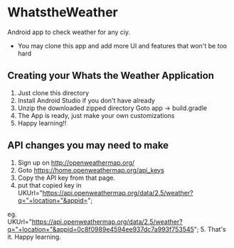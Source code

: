# WhatstheWeather
Android app to check weather for any ciy.
* You may clone this app and add more UI and features that won't be too hard 

## Creating your Whats the Weather Application
1. Just clone this directory
2. Install Android Studio if you don't have already
3. Unzip the downloaded zipped directory Goto app -> build.gradle
4. The App is ready, just make your own customizations
5. Happy learning!!

## API changes you may need to make
1. Sign up on http://openweathermap.org/
2. Goto https://home.openweathermap.org/api_keys
3. Copy the API key from that page.
4. put that copied key in UKUrl="https://api.openweathermap.org/data/2.5/weather?q="+location+"&appid=<YOURAPIKEY>";

eg.  
UKUrl="https://api.openweathermap.org/data/2.5/weather?q="+location+"&appid=0c8f0989e4594ee937dc7a993f753545";
5. That's it. Happy learning.

